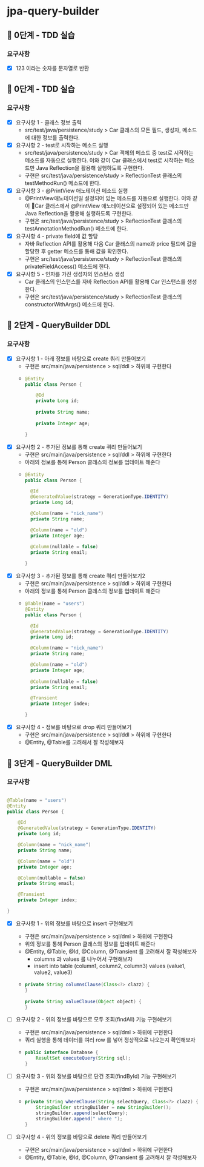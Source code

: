 # jpa-query-builder

## 🚀 0단계 - TDD 실습

### 요구사항

* [x] 123 이라는 숫자를 문자열로 반환

## 🚀 0단계 - TDD 실습

### 요구사항

* [x] 요구사항 1 - 클래스 정보 출력
    * src/test/java/persistence/study > Car 클래스의 모든 필드, 생성자, 메소드에 대한 정보를 출력한다.
* [x] 요구사항 2 - test로 시작하는 메소드 실행
    * src/test/java/persistence/study > Car 객체의 메소드 중 test로 시작하는 메소드를 자동으로 실행한다. 이와 같이 Car 클래스에서 test로 시작하는 메소드만 Java Reflection을 활용해 실행하도록 구현한다.
    * 구현은 src/test/java/persistence/study > ReflectionTest 클래스의 testMethodRun() 메소드에 한다.
* [x] 요구사항 3 - @PrintView 애노테이션 메소드 실행
    * @PrintView애노테이션일 설정되어 있는 메소드를 자동으로 실행한다. 이와 같이 Car 클래스에서 @PrintView 애노테이션으로 설정되어 있는 메소드만 Java Reflection을 활용해 실행하도록 구현한다.
    * 구현은 src/test/java/persistence/study > ReflectionTest 클래스의 testAnnotationMethodRun() 메소드에 한다.
* [x] 요구사항 4 - private field에 값 할당
    * 자바 Reflection API를 활용해 다음 Car 클래스의 name과 price 필드에 값을 할당한 후 getter 메소드를 통해 값을 확인한다.
    * 구현은 src/test/java/persistence/study > ReflectionTest 클래스의 privateFieldAccess() 메소드에 한다.
* [x] 요구사항 5 - 인자를 가진 생성자의 인스턴스 생성
    * Car 클래스의 인스턴스를 자바 Reflection API를 활용해 Car 인스턴스를 생성한다.
    * 구현은 src/test/java/persistence/study > ReflectionTest 클래스의 constructorWithArgs() 메소드에 한다.

## 🚀 2단계 - QueryBuilder DDL

### 요구사항

* [x] 요구사항 1 - 아래 정보를 바탕으로 create 쿼리 만들어보기
    * 구현은 src/main/java/persistence > sql/ddl > 하위에 구현한다
    * ```java
      @Entity
      public class Person {
      
          @Id
          private Long id;
          
          private String name;
          
          private Integer age;
      
      }
      ```
* [x] 요구사항 2 - 추가된 정보를 통해 create 쿼리 만들어보기
    * 구현은 src/main/java/persistence > sql/ddl > 하위에 구현한다
    * 아래의 정보를 통해 Person 클래스의 정보를 업데이트 해준다
    * ```java
      @Entity
      public class Person {
      
        @Id
        @GeneratedValue(strategy = GenerationType.IDENTITY)
        private Long id;
      
        @Column(name = "nick_name")
        private String name;
      
        @Column(name = "old")
        private Integer age;
          
        @Column(nullable = false)
        private String email;
      
      }
      ```
* [x] 요구사항 3 - 추가된 정보를 통해 create 쿼리 만들어보기2
    * 구현은 src/main/java/persistence > sql/ddl > 하위에 구현한다
    * 아래의 정보를 통해 Person 클래스의 정보를 업데이트 해준다
    * ```java
      @Table(name = "users")
      @Entity
      public class Person {
      
        @Id
        @GeneratedValue(strategy = GenerationType.IDENTITY)
        private Long id;
      
        @Column(name = "nick_name")
        private String name;
      
        @Column(name = "old")
        private Integer age;
          
        @Column(nullable = false)
        private String email;
      
        @Transient
        private Integer index;
      
      }
      ```
* [x] 요구사항 4 - 정보를 바탕으로 drop 쿼리 만들어보기
    * 구현은 src/main/java/persistence > sql/ddl > 하위에 구현한다
    * @Entity, @Table를 고려해서 잘 작성해보자

## 🚀 3단계 - QueryBuilder DML

### 요구사항

```java

@Table(name = "users")
@Entity
public class Person {

    @Id
    @GeneratedValue(strategy = GenerationType.IDENTITY)
    private Long id;

    @Column(name = "nick_name")
    private String name;

    @Column(name = "old")
    private Integer age;

    @Column(nullable = false)
    private String email;

    @Transient
    private Integer index;

}
```

* [x] 요구사항 1 - 위의 정보를 바탕으로 insert 구현해보기
    * 구현은 src/main/java/persistence > sql/dml > 하위에 구현한다
    * 위의 정보를 통해 Person 클래스의 정보를 업데이트 해준다
    * @Entity, @Table, @Id, @Column, @Transient 를 고려해서 잘 작성해보자
        * columns 과 values 를 나누어서 구현해보자
        * insert into table (column1, column2, column3) values (value1, value2, value3)
    * ```java
      private String columnsClause(Class<?> clazz) {
      }
    
      private String valueClause(Object object) {
      }
      ```

* [ ] 요구사항 2 - 위의 정보를 바탕으로 모두 조회(findAll) 기능 구현해보기
    * 구현은 src/main/java/persistence > sql/dml > 하위에 구현한다
    * 쿼리 실행을 통해 데이터를 여러 row 를 넣어 정상적으로 나오는지 확인해보자
    * ```java
      public interface Database {
          ResultSet executeQuery(String sql);
      }
      ```

* [ ] 요구사항 3 - 위의 정보를 바탕으로 단건 조회(findById) 기능 구현해보기
    * 구현은 src/main/java/persistence > sql/dml > 하위에 구현한다
    * ```java
      private String whereClause(String selectQuery, Class<?> clazz) {
          StringBuilder stringBuilder = new StringBuilder();
          stringBuilder.append(selectQuery);
          stringBuilder.append(" where ");
      }
      ```

* [ ] 요구사항 4 - 위의 정보를 바탕으로 delete 쿼리 만들어보기
    * 구현은 src/main/java/persistence > sql/dml > 하위에 구현한다
    * @Entity, @Table, @Id, @Column, @Transient 를 고려해서 잘 작성해보자